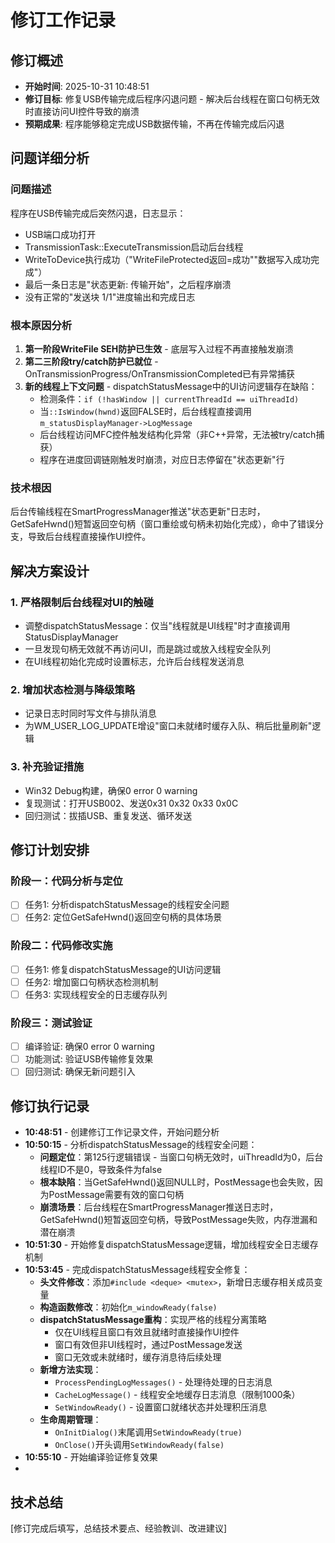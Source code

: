 # 修订工作记录

## 修订概述
- **开始时间**: 2025-10-31 10:48:51
- **修订目标**: 修复USB传输完成后程序闪退问题 - 解决后台线程在窗口句柄无效时直接访问UI控件导致的崩溃
- **预期成果**: 程序能够稳定完成USB数据传输，不再在传输完成后闪退

## 问题详细分析
### 问题描述
程序在USB传输完成后突然闪退，日志显示：
- USB端口成功打开
- TransmissionTask::ExecuteTransmission启动后台线程
- WriteToDevice执行成功（"WriteFileProtected返回=成功""数据写入成功完成"）
- 最后一条日志是"状态更新: 传输开始"，之后程序崩溃
- 没有正常的"发送块 1/1"进度输出和完成日志

### 根本原因分析
1. **第一阶段WriteFile SEH防护已生效** - 底层写入过程不再直接触发崩溃
2. **第二三阶段try/catch防护已就位** - OnTransmissionProgress/OnTransmissionCompleted已有异常捕获
3. **新的线程上下文问题** - dispatchStatusMessage中的UI访问逻辑存在缺陷：
   - 检测条件：`if (!hasWindow || currentThreadId == uiThreadId)`
   - 当`::IsWindow(hwnd)`返回FALSE时，后台线程直接调用`m_statusDisplayManager->LogMessage`
   - 后台线程访问MFC控件触发结构化异常（非C++异常，无法被try/catch捕获）
   - 程序在进度回调链刚触发时崩溃，对应日志停留在"状态更新"行

### 技术根因
后台传输线程在SmartProgressManager推送"状态更新"日志时，GetSafeHwnd()短暂返回空句柄（窗口重绘或句柄未初始化完成），命中了错误分支，导致后台线程直接操作UI控件。

## 解决方案设计
### 1. 严格限制后台线程对UI的触碰
- 调整dispatchStatusMessage：仅当"线程就是UI线程"时才直接调用StatusDisplayManager
- 一旦发现句柄无效就不再访问UI，而是跳过或放入线程安全队列
- 在UI线程初始化完成时设置标志，允许后台线程发送消息

### 2. 增加状态检测与降级策略
- 记录日志时同时写文件与排队消息
- 为WM_USER_LOG_UPDATE增设"窗口未就绪时缓存入队、稍后批量刷新"逻辑

### 3. 补充验证措施
- Win32 Debug构建，确保0 error 0 warning
- 复现测试：打开USB002、发送0x31 0x32 0x33 0x0C
- 回归测试：拔插USB、重复发送、循环发送

## 修订计划安排
### 阶段一：代码分析与定位
- [ ] 任务1: 分析dispatchStatusMessage的线程安全问题
- [ ] 任务2: 定位GetSafeHwnd()返回空句柄的具体场景

### 阶段二：代码修改实施
- [ ] 任务1: 修复dispatchStatusMessage的UI访问逻辑
- [ ] 任务2: 增加窗口句柄状态检测机制
- [ ] 任务3: 实现线程安全的日志缓存队列

### 阶段三：测试验证
- [ ] 编译验证: 确保0 error 0 warning
- [ ] 功能测试: 验证USB传输修复效果
- [ ] 回归测试: 确保无新问题引入

## 修订执行记录
- **10:48:51** - 创建修订工作记录文件，开始问题分析
- **10:50:15** - 分析dispatchStatusMessage的线程安全问题：
  - **问题定位**：第125行逻辑错误 - 当窗口句柄无效时，uiThreadId为0，后台线程ID不是0，导致条件为false
  - **根本缺陷**：当GetSafeHwnd()返回NULL时，PostMessage也会失败，因为PostMessage需要有效的窗口句柄
  - **崩溃场景**：后台线程在SmartProgressManager推送日志时，GetSafeHwnd()短暂返回空句柄，导致PostMessage失败，内存泄漏和潜在崩溃
- **10:51:30** - 开始修复dispatchStatusMessage逻辑，增加线程安全日志缓存机制
- **10:53:45** - 完成dispatchStatusMessage线程安全修复：
  - **头文件修改**：添加`#include <deque> <mutex>`，新增日志缓存相关成员变量
  - **构造函数修改**：初始化`m_windowReady(false)`
  - **dispatchStatusMessage重构**：实现严格的线程分离策略
    - 仅在UI线程且窗口有效且就绪时直接操作UI控件
    - 窗口有效但非UI线程时，通过PostMessage发送
    - 窗口无效或未就绪时，缓存消息待后续处理
  - **新增方法实现**：
    - `ProcessPendingLogMessages()` - 处理待处理的日志消息
    - `CacheLogMessage()` - 线程安全地缓存日志消息（限制1000条）
    - `SetWindowReady()` - 设置窗口就绪状态并处理积压消息
  - **生命周期管理**：
    - `OnInitDialog()`末尾调用`SetWindowReady(true)`
    - `OnClose()`开头调用`SetWindowReady(false)`
- **10:55:10** - 开始编译验证修复效果
-

## 技术总结
[修订完成后填写，总结技术要点、经验教训、改进建议]